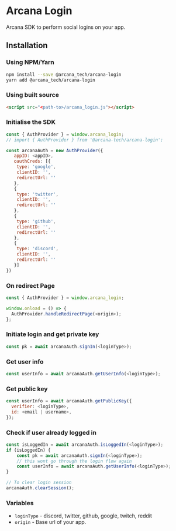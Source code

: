 # Arcana Login
Arcana SDK to perform social logins on your app.

## Installation

### Using NPM/Yarn

```sh
npm install --save @arcana_tech/arcana-login
yarn add @arcana_tech/arcana-login
```


### Using built source

```html
<script src="<path-to>/arcana_login.js"></script>
```

### Initialise the SDK

```js
const { AuthProvider } = window.arcana_login;
// import { AuthProvider } from '@arcana-tech/arcana-login';

const arcanaAuth = new AuthProvider({
   appID: <appID>,
   oauthCreds: [{
    type: 'google',
    clientID: '',
    redirectUrl: ''
   },
   {
    type: 'twitter',
    clientID: '',
    redirectUrl: ''
   },
   {
    type: 'github',
    clientID: '',
    redirectUrl: ''
   },
   {
    type: 'discord',
    clientID: '',
    redirectUrl: ''
   }]
})

```

### On redirect Page

```js
const { AuthProvider } = window.arcana_login;

window.onload = () => {
  AuthProvider.handleRedirectPage(<origin>);
};
```

### Initiate login and get private key

```js
const pk = await arcanaAuth.signIn(<loginType>);
```

### Get user info

```js
const userInfo = await arcanaAuth.getUserInfo(<loginType>);
```

### Get public  key

```js
const userInfo = await arcanaAuth.getPublicKey({
  verifier: <loginType>,
  id: <email | username>,
});
```

### Check if user already logged in
```js
const isLoggedIn = await arcanaAuth.isLoggedIn(<loginType>);
if (isLoggedIn) {
	const pk = await arcanaAuth.signIn(<loginType>);
	// this wont go through the login flow again
	const userInfo = await arcanaAuth.getUserInfo(<loginType>);
}

// To clear login session
arcanaAuth.clearSession();

```

### Variables

* `loginType` - discord, twitter, github, google, twitch, reddit
* `origin` - Base url of your app. 